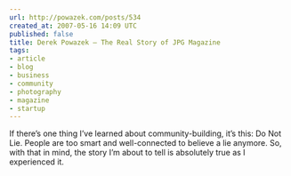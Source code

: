 ```yaml
---
url: http://powazek.com/posts/534
created_at: 2007-05-16 14:09 UTC
published: false
title: Derek Powazek – The Real Story of JPG Magazine
tags:
- article
- blog
- business
- community
- photography
- magazine
- startup
---
```


If there’s one thing I’ve learned about community-building, it’s this: Do Not Lie. People are too smart and well-connected to believe a lie anymore. So, with that in mind, the story I’m about to tell is absolutely true as I experienced it.
